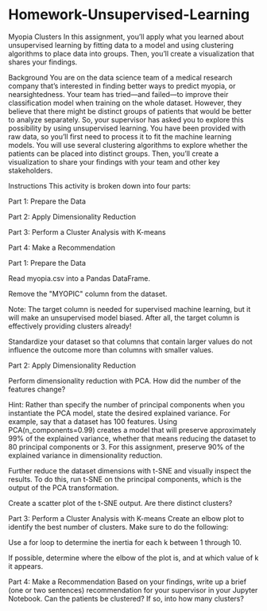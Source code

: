 # Homework-Unsupervised-Learning

Myopia Clusters
In this assignment, you’ll apply what you learned about unsupervised learning by fitting data to a model and using clustering algorithms to place data into groups. Then, you’ll create a visualization that shares your findings.

Background
You are on the data science team of a medical research company that’s interested in finding better ways to predict myopia, or nearsightedness. Your team has tried—and failed—to improve their classification model when training on the whole dataset. However, they believe that there might be distinct groups of patients that would be better to analyze separately. So, your supervisor has asked you to explore this possibility by using unsupervised learning.
You have been provided with raw data, so you’ll first need to process it to fit the machine learning models. You will use several clustering algorithms to explore whether the patients can be placed into distinct groups. Then, you’ll create a visualization to share your findings with your team and other key stakeholders.

Instructions
This activity is broken down into four parts:


Part 1: Prepare the Data


Part 2: Apply Dimensionality Reduction


Part 3: Perform a Cluster Analysis with K-means


Part 4: Make a Recommendation



Part 1: Prepare the Data


Read myopia.csv into a Pandas DataFrame.


Remove the "MYOPIC" column from the dataset.


Note: The target column is needed for supervised machine learning, but it will make an unsupervised model biased. After all, the target column is effectively providing clusters already!



Standardize your dataset so that columns that contain larger values do not influence the outcome more than columns with smaller values.



Part 2: Apply Dimensionality Reduction

Perform dimensionality reduction with PCA. How did the number of the features change?



Hint: Rather than specify the number of principal components when you instantiate the PCA model, state the desired explained variance. For example, say that a dataset has 100 features. Using PCA(n_components=0.99) creates a model that will preserve approximately 99% of the explained variance, whether that means reducing the dataset to 80 principal components or 3. For this assignment, preserve 90% of the explained variance in dimensionality reduction.



Further reduce the dataset dimensions with t-SNE and visually inspect the results. To do this, run t-SNE on the principal components, which is the output of the PCA transformation.


Create a scatter plot of the t-SNE output. Are there distinct clusters?



Part 3: Perform a Cluster Analysis with K-means
Create an elbow plot to identify the best number of clusters. Make sure to do the following:


Use a for loop to determine the inertia for each k between 1 through 10.


If possible, determine where the elbow of the plot is, and at which value of k it appears.



Part 4: Make a Recommendation
Based on your findings, write up a brief (one or two sentences) recommendation for your supervisor in your Jupyter Notebook. Can the patients be clustered? If so, into how many clusters?